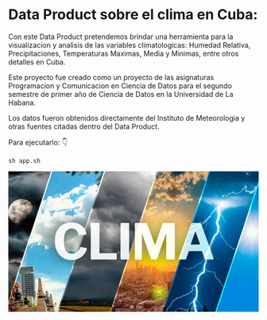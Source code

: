 # Data Product sobre el clima en Cuba:

Con este Data Product pretendemos brindar una herramienta para la visualizacion y analisis de las variables climatologicas: Humedad Relativa, Precipitaciones,
Temperaturas Maximas, Media y Minimas, entre otros detalles en Cuba. 

Este proyecto fue creado como un proyecto de las asignaturas Programacion y Comunicacion en Ciencia de Datos para el segundo semestre de primer año de Ciencia de Datos en la Universidad de La Habana.

Los datos fueron obtenidos directamente del Instituto de Meteorologia y otras fuentes citadas dentro del Data Product.

Para ejecutarlo: :point_down:
```
sh app.sh
```

![Foto](./app/images/condiciones_climaticas.jpg)